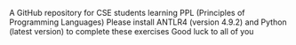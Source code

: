 A GitHub repository for CSE students learning PPL (Principles of Programming Languages)
Please install ANTLR4 (version 4.9.2) and Python (latest version) to complete these exercises
Good luck to all of you

